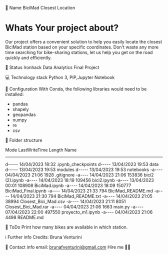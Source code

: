 🙋 Name 
BiciMad Closest Location

# Whats Your project about? 
Our project offers a convenient solution to help you easily locate the closest BiciMad station based on your specific coordinates. Don't waste any more time searching for bike-sharing stations, let us help you get on the road quickly and efficiently.

👶 Status 
 Ironhack Data Analytics Final Project

💻 Technology stack
Python 3, PIP,Jupyter Notebook

🔧 Configuration
With Conda, the following libraries would need to be installed:
- pandas
- shapely
- geopandas
- numpy
- re
- csv

📁 Folder structure
 
Mode                 LastWriteTime         Length Name
----                 -------------         ------ ----
d-----        14/04/2023     18:32                .ipynb_checkpoints
d-----        13/04/2023     19:53                data
d-----        13/04/2023     19:53                modules
d-----        13/04/2023     19:53                notebooks
-a----        04/04/2023     21:06           1928 .gitignore
-a----        14/04/2023     21:06         153836 bici2 (2).ipynb
-a----        14/04/2023     18:19         109456 bici2.ipynb
-a----        13/04/2023     00:01         108908 BiciMad.ipynb
-a----        14/04/2023     18:09         150777 BiciMad_Final.ipynb
-a----        14/04/2023     21:33            794 BiciMad_README.md
-a----        14/04/2023     21:30            794 BiciMad_README.txt
-a----        14/04/2023     21:05          38994 Closest_Bici_Mad.csv
-a----        14/04/2023     21:11           8051 Closest_Bici_Mad.rar
-a----        04/04/2023     21:06           1663 main.py
-a----        07/04/2023     22:00         497550 proyecto_m1.ipynb
-a----        04/04/2023     21:06           4498 README.md


💩 ToDo
Print how many bikes are available in which station.

ℹ️ Further info
Credits: Bruna Venturini

💌 Contact info
email: brunafventurini@gmail.com
Hire me 🙏🏼